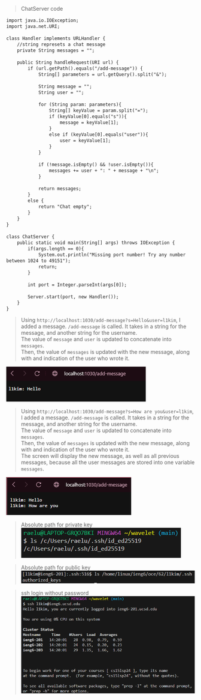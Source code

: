 >ChatServer code

```
import java.io.IOException;
import java.net.URI;

class Handler implements URLHandler {
    //string represets a chat message
    private String messages = "";

    public String handleRequest(URI url) {
        if (url.getPath().equals("/add-message")) {
            String[] parameters = url.getQuery().split("&");

            String message = "";
            String user = "";

            for (String param: parameters){
                String[] keyValue = param.split("=");
                if (keyValue[0].equals("s")){
                    message = keyValue[1];
                }
                else if (keyValue[0].equals("user")){
                    user = keyValue[1];
                }
            }

            if (!message.isEmpty() && !user.isEmpty()){
                messages += user + ": " + message + "\n";
            }

            return messages;
        }
        else {
            return "Chat empty";
        }
    }
}

class ChatServer {
    public static void main(String[] args) throws IOException {
        if(args.length == 0){
            System.out.println("Missing port number! Try any number between 1024 to 49151");
            return;
        }

        int port = Integer.parseInt(args[0]);

        Server.start(port, new Handler());
    }
}
```  
  
>Using `http://localhost:1030/add-message?s=Hello&user=l1kim`, I added a message.
>`/add-message` is called. It takes in a string for the message, and another string for the username.  
>The value of `message` and `user` is updated to concatenate into `messages`.  
>Then, the value of `messages` is updated with the new message, along with and indication of the user who wrote it.  
  
![Image](chatmsg1.png)  

    
>Using `http://localhost:1030/add-message?s=How are you&user=l1kim`, I added a message.
>`/add-message` is called. It takes in a string for the message, and another string for the username.  
>The value of `message` and `user` is updated to concatenate into `messages`.  
>Then, the value of `messages` is updated with the new message, along with and indication of the user who wrote it.  
>The screen will display the new message, as well as all previous messages, because all the user messages are stored into one variable `messages`.  
  
![Image](chatmsg2.png)  

>Absolute path for private key  
![Image](localpathkey.png)

>Absolute path for public key  
![Image](publickey.png)

>ssh login without password  
![Image](sshlogin.png)  
